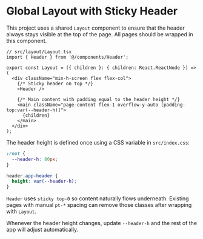 # Global Layout with Sticky Header

This project uses a shared `Layout` component to ensure that the header always stays visible at the top of the page. All pages should be wrapped in this component.

```tsx
// src/layout/Layout.tsx
import { Header } from '@/components/Header';

export const Layout = ({ children }: { children: React.ReactNode }) => (
  <div className="min-h-screen flex flex-col">
    {/* Sticky header on top */}
    <Header />

    {/* Main content with padding equal to the header height */}
    <main className="page-content flex-1 overflow-y-auto [padding-top:var(--header-h)]">
      {children}
    </main>
  </div>
);
```

The header height is defined once using a CSS variable in `src/index.css`:

```css
:root {
  --header-h: 80px;
}

header.app-header {
  height: var(--header-h);
}
```

`Header` uses `sticky top-0` so content naturally flows underneath. Existing pages with manual `pt-*` spacing can remove those classes after wrapping with `Layout`.

Whenever the header height changes, update `--header-h` and the rest of the app will adjust automatically.
